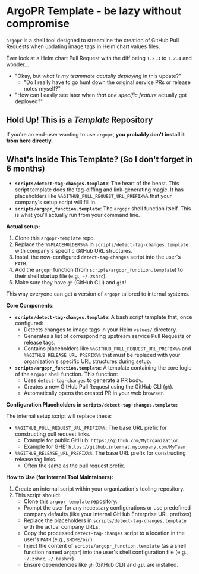 # ArgoPR Template - be lazy without compromise

`argopr` is a shell tool designed to streamline the creation of GitHub Pull Requests when updating image tags in Helm chart values files.

Ever look at a Helm chart Pull Request with the diff being `1.2.3` to `1.2.4` and wonder...
* "Okay, but *what is my teammate acutally deploying* in this update?"
    * "Do I really have to go hunt down the original service PRs or release notes myself?"
* "How can I easily see later when *that one specific feature* actually got deployed?"


## Hold Up! This is a *Template* Repository

If you're an end-user wanting to use `argopr`, **you probably don't install it from here directly.**

## What's Inside This Template? (So I don't forget in 6 months)

* **`scripts/detect-tag-changes.template`**: The heart of the beast. This script template does the tag-diffing and link-generating magic. It has placeholders like `%%GITHUB_PULL_REQUEST_URL_PREFIX%%` that your company's setup script will fill in.
* **`scripts/argopr_function.template`**: The `argopr` shell function itself. This is what you'll actually run from your command line.

**Actual setup:**
1.  Clone this `argopr-template` repo.
2.  Replace the `%%PLACEHOLDERS%%` in `scripts/detect-tag-changes.template` with company's specific GitHub URL structures.
3.  Install the now-configured `detect-tag-changes` script into the user's `PATH`.
4.  Add the `argopr` function (from `scripts/argopr_function.template`) to their shell startup file (e.g., `~/.zshrc`).
5.  Make sure they have `gh` (GitHub CLI) and `git`!

This way everyone can get a version of `argopr` tailored to internal systems. 




**Core Components:**

* **`scripts/detect-tag-changes.template`**: A bash script template that, once configured:
    * Detects changes to image tags in your Helm `values/` directory.
    * Generates a list of corresponding upstream service Pull Requests or release tags.
    * Contains placeholders like `%%GITHUB_PULL_REQUEST_URL_PREFIX%%` and `%%GITHUB_RELEASE_URL_PREFIX%%` that must be replaced with your organization's specific URL structures during setup.
* **`scripts/argopr_function.template`**: A template containing the core logic of the `argopr` shell function. This function:
    * Uses `detect-tag-changes` to generate a PR body.
    * Creates a new GitHub Pull Request using the GitHub CLI (`gh`).
    * Automatically opens the created PR in your web browser.

**Configuration Placeholders in `scripts/detect-tag-changes.template`:**

The internal setup script will replace these:

* `%%GITHUB_PULL_REQUEST_URL_PREFIX%%`: The base URL prefix for constructing pull request links.
    * Example for public GitHub: `https://github.com/MyOrganization`
    * Example for GHE: `https://github.internal.mycompany.com/MyTeam`
* `%%GITHUB_RELEASE_URL_PREFIX%%`: The base URL prefix for constructing release tag links.
    * Often the same as the pull request prefix.

**How to Use (for Internal Tool Maintainers):**

1.  Create an internal script within your organization's tooling repository.
2.  This script should:
    * Clone this `argopr-template` repository.
    * Prompt the user for any necessary configurations or use predefined company defaults (like your internal GitHub Enterprise URL prefixes).
    * Replace the placeholders in `scripts/detect-tag-changes.template` with the actual company URLs.
    * Copy the processed `detect-tag-changes` script to a location in the user's `PATH` (e.g., `$HOME/bin`).
    * Inject the content of `scripts/argopr_function.template` (as a shell function named `argopr`) into the user's shell configuration file (e.g., `~/.zshrc`, `~/.bashrc`).
    * Ensure dependencies like `gh` (GitHub CLI) and `git` are installed.

